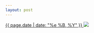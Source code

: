 ```yaml
---
layout: post
---
```


<p>
  <a href="/194">
    <time>{{ page.date | date: "%e %B, %Y" }}</time>
  </a>
  <a href="/194"><img src="{{ site.assets_url }}/194.jpg"/></a>
</p>

